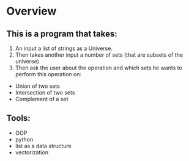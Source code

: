 # Overview
## This is a program that takes:
1. An input a list of strings as a Universe.
1. Then takes another input a number of sets (that are subsets of the universe)
1. Then ask the user about the operation and which sets he wants to perform this operation on:
  * Union of two sets
  * Intersection of two sets
  * Complement of a set
## Tools:
* OOP
* python 
* list as a data structure
* vectorization
